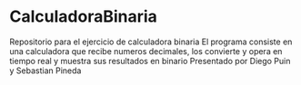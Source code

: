 # CalculadoraBinaria
Repositorio para el ejercicio de calculadora binaria
El programa consiste en una calculadora que recibe numeros decimales, los convierte y opera en tiempo real y muestra sus resultados en binario 
Presentado por Diego Puin y Sebastian Pineda
